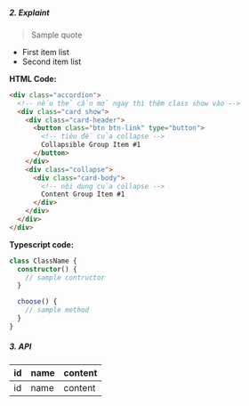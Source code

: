 ##### 2. Explaint

> Sample quote

- First item list
- Second item list

**HTML Code:**

```html
<div class="accordion">
  <!-- nếu thẻ cần mở ngay thì thêm class show vào -->
  <div class="card show">
    <div class="card-header">
      <button class="btn btn-link" type="button">
        <!-- tiêu đề của collapse -->
        Collapsible Group Item #1
      </button>
    </div>
    <div class="collapse">
      <div class="card-body">
        <!-- nội dung của collapse -->
        Content Group Item #1
      </div>
    </div>
  </div>
</div>
```

**Typescript code:**

```typescript
class ClassName {
  constructor() {
    // sample contructor
  }

  choose() {
    // sample method
  }
}
```

##### 3. API

| id  | name | content |
| --- | ---- | ------- |
| id  | name | content |
